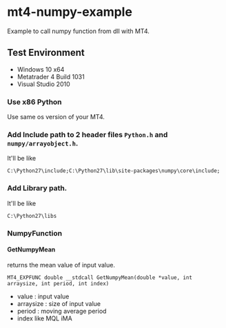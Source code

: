 # mt4-numpy-example
Example to call numpy function from dll with MT4.

## Test Environment
- Windows 10 x64
- Metatrader 4 Build 1031
- Visual Studio 2010

### Use x86 Python
Use same os version of your MT4.

### Add Include path to 2 header files `Python.h` and `numpy/arrayobject.h`.
It'll be like
```
C:\Python27\include;C:\Python27\lib\site-packages\numpy\core\include;
```

### Add Library path.
It'll be like

```
C:\Python27\libs
```

### NumpyFunction
#### GetNumpyMean
returns the mean value of input value.
```
MT4_EXPFUNC double __stdcall GetNumpyMean(double *value, int arraysize, int period, int index)
```
- value : input value
- arraysize : size of input value
- period : moving average period
- index like MQL iMA
